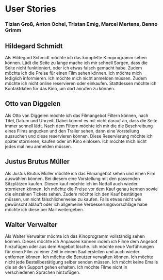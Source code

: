 # User Stories 
### Tizian Groß, Anton Ochel, Tristan Emig, Marcel Mertens, Benno Grimm

## Hildegard Schmidt

Als Hildegard Schmidt möchte ich das komplette Kinoprogramm sehen können. Lädt die Seite zu lange mache ich mir schnell Sorgen, dass die Seite nicht funktioniert, oder ich etwas falsch gemacht habe. Zudem möchte ich die Preise für einen Film sehen können. Ich möchte mich lediglich informieren.
Ich möchte mich nicht anmelden müssen. Zudem möchte ich nicht online reservieren oder einkaufen. Stattdessen möchte ich Kontaktdaten für das Kino, um dort anrufen zu können.

## Otto van Diggelen

Als Otto van Diggelen möchte ich das Filmangebot Filtern können, nach Titel, Datum und Uhrzeit. Dabei kommt es mit nicht darauf an, dass die Seite immer schnell lädt. Nach dem Filtern möchte ich mir die die Beschreibung eines Films angucken und den Trailer sehen, dann eine Vorstellung aussuchen und diese reservieren können. Diese Reservierung möchte ich später stornieren, kaufen oder im Kino einlösen. 
Ich möchte mich nicht jedes mal neu anmelden müssen.

## Justus Brutus Müller

Als Justus Brutus Müller möchte ich das Filmangebot sehen und einen Film auswählen können. Bei diesem eine Vorstellung mit den passenden Sitzplätzen kaufen. Diesen kauf möchte ich im Notfall auch wieder stornieren können. Ich möchte die Preise vor dem Kauf genau kennen sowie die einzelnen Tickets sehen. Zudem möchte ich den Kauf bestätigen müssen, um nicht fälschlicherweise zu kaufen. Falls etwas nicht wie gewünscht abläuft oder ich allgemeine Verbesserungsvorschläge habe möchte ich diese per Mail weitergeben. 

## Walter Verwalter

Als Walter Verwalter möchte ich das Kinoprogramm vollständig sehen können. Dieses möchte ich Anpassen können indem ich Filme dem Angebot hinzufügen oder aus dem Angebot lösche. Ich möchte neue Vorführungen für einen Film zu einer Zeit in einem Saal erstellen und auch wieder entfernen können. Ich möchte die Benutzer verwalten können. Ich möchte nicht jede Bestellbestätigung selber senden müssen. Ich möcht keine Emails die an den Support gehen erhalten. Ich möchte Filme nicht in verschiedenen Sprachen hinzufügen. 


